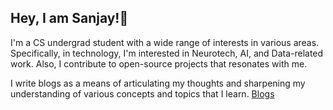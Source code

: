 ## Hey, I am Sanjay!👋

I'm a CS undergrad student with a wide range of interests in various areas. Specifically, in technology, I'm interested in Neurotech, AI, and Data-related work. Also, I contribute to open-source projects that resonates with me.

I write blogs as a means of articulating my thoughts and sharpening my understanding of various concepts and topics that I learn. [Blogs](https://medium.com/@sanjay_0508)

